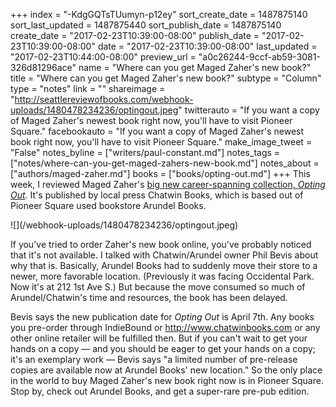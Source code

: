 +++
index = "-KdgGQTsTUumyn-p12ey"
sort_create_date = 1487875140
sort_last_updated = 1487875440
sort_publish_date = 1487875140
create_date = "2017-02-23T10:39:00-08:00"
publish_date = "2017-02-23T10:39:00-08:00"
date = "2017-02-23T10:39:00-08:00"
last_updated = "2017-02-23T10:44:00-08:00"
preview_url = "a0c26244-9ccf-ab59-3081-326d81296ace"
name = "Where can you get Maged Zaher's new book?"
title = "Where can you get Maged Zaher's new book?"
subtype = "Column"
type = "notes"
link = ""
shareimage = "http://seattlereviewofbooks.com/webhook-uploads/1480478234236/optingout.jpeg"
twitterauto = "If you want a copy of Maged Zaher's newest book right now, you'll have to visit Pioneer Square."
facebookauto = "If you want a copy of Maged Zaher's newest book right now, you'll have to visit Pioneer Square."
make_image_tweet = "False"
notes_byline = ["writers/paul-constant.md"]
notes_tags = ["notes/where-can-you-get-maged-zahers-new-book.md"]
notes_about = ["authors/maged-zaher.md"]
books = ["books/opting-out.md"]
+++
This week, I reviewed Maged Zaher's [big new career-spanning collection, *Opting Out*](http://www.seattlereviewofbooks.com/reviews/the-seattle-globalist/). It's published by local press Chatwin Books, which is based out of Pioneer Square used bookstore Arundel Books. 

<p class="image-left">![](/webhook-uploads/1480478234236/optingout.jpeg)</p>

If you've tried to order Zaher's new book online, you've probably noticed that it's not available. I talked with Chatwin/Arundel owner Phil Bevis about why that is. Basically, Arundel Books had to suddenly move their store to a newer, more favorable location. (Previously it was facing Occidental Park. Now it's at 212 1st Ave S.) But because the move consumed so much of Arundel/Chatwin's time and resources, the book has been delayed. 

Bevis says the new publication date for *Opting Out* is April 7th. Any books you pre-order through IndieBound or http://www.chatwinbooks.com or any other online retailer will be fulfilled then. But if you can't wait to get your hands on a copy — and you should be eager to get your hands on a copy; it's an exemplary work — Bevis says "a limited number of pre-release copies are available now at Arundel Books' new location." So the only place in the world to buy Maged Zaher's new book right now is in Pioneer Square. Stop by, check out Arundel Books, and get a super-rare pre-pub edition.
